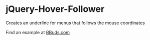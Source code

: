 # jQuery-Hover-Follower
Creates an underline for menus that follows the mouse coordinates

Find an example at <a href="http://BBuds.com">BBuds.com</a>
